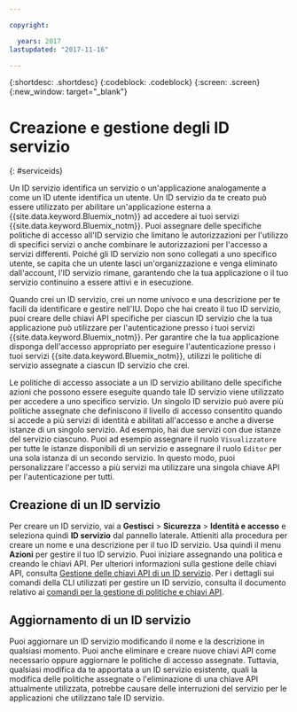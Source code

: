 ```yaml
---

copyright:

  years: 2017
lastupdated: "2017-11-16"

---
```


{:shortdesc: .shortdesc}
{:codeblock: .codeblock}
{:screen: .screen}
{:new_window: target="_blank"}

# Creazione e gestione degli ID servizio
{: #serviceids}

Un ID servizio identifica un servizio o un'applicazione analogamente a come un ID utente identifica un utente. Un ID servizio da te creato può essere utilizzato per abilitare un'applicazione esterna a {{site.data.keyword.Bluemix_notm}} ad accedere ai tuoi servizi {{site.data.keyword.Bluemix_notm}}. Puoi assegnare delle specifiche politiche di accesso all'ID servizio che limitano le autorizzazioni per l'utilizzo di specifici servizi o anche combinare le autorizzazioni per l'accesso a servizi differenti. Poiché gli ID servizio non sono collegati a uno specifico utente, se capita che un utente lasci un'organizzazione e venga eliminato dall'account, l'ID servizio rimane, garantendo che la tua applicazione o il tuo servizio continuino a essere attivi e in esecuzione.

Quando crei un ID servizio, crei un nome univoco e una descrizione per te facili da identificare e gestire nell'IU. Dopo che hai creato il tuo ID servizio, puoi creare delle chiavi API specifiche per ciascun ID servizio che la tua applicazione può utilizzare per l'autenticazione presso i tuoi servizi {{site.data.keyword.Bluemix_notm}}. Per garantire che la tua applicazione disponga dell'accesso appropriato per eseguire l'autenticazione presso i tuoi servizi {{site.data.keyword.Bluemix_notm}}, utilizzi le politiche di servizio assegnate a ciascun ID servizio che crei. 

Le politiche di accesso associate a un ID servizio abilitano delle specifiche azioni che possono essere eseguite quando tale ID servizio viene utilizzato per accedere a uno specifico servizio. Un singolo ID servizio può avere più politiche assegnate che definiscono il livello di accesso consentito quando si accede a più servizi di identità e abilitati all'accesso e anche a diverse istanze di un singolo servizio. Ad esempio, hai due servizi con due istanze del servizio ciascuno. Puoi ad esempio assegnare il ruolo `Visualizzatore` per tutte le istanze disponibili di un servizio e assegnare il ruolo `Editor` per una sola istanza di un secondo servizio. In questo modo, puoi personalizzare l'accesso a più servizi ma utilizzare una singola chiave API per l'autenticazione per tutti.


## Creazione di un ID servizio

Per creare un ID servizio, vai a **Gestisci** &gt; **Sicurezza** &gt; **Identità e accesso** e seleziona quindi **ID servizio** dal pannello laterale. Attieniti alla procedura per creare un nome e una descrizione per il tuo ID servizio. Usa quindi il menu **Azioni** per gestire il tuo ID servizio. Puoi iniziare assegnando una politica e creando le chiavi API. Per ulteriori informazioni sulla gestione delle chiavi API, consulta [Gestione delle chiavi API di un ID servizio](/docs/iam/serviceid_keys.html#serviceidapikeys). Per i dettagli sui comandi della CLI utilizzati per gestire un ID servizio, consulta il documento relativo ai [comandi per la gestione di politiche e chiavi API](/docs/cli/reference/bluemix_cli/bx_cli.html#bx_commands_iam). 

## Aggiornamento di un ID servizio

Puoi aggiornare un ID servizio modificando il nome e la descrizione in qualsiasi momento. Puoi anche eliminare e creare nuove chiavi API come necessario oppure aggiornare le politiche di accesso assegnate. Tuttavia, qualsiasi modifica da te apportata a un ID servizio esistente, quali la modifica delle politiche assegnate o l'eliminazione di una chiave API attualmente utilizzata, potrebbe causare delle interruzioni del servizio per le applicazioni che utilizzano tale ID servizio.


